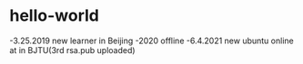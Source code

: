 # hello-world
-3.25.2019
new learner in Beijing
-2020
offline
-6.4.2021
new ubuntu online at in BJTU(3rd rsa.pub uploaded)
